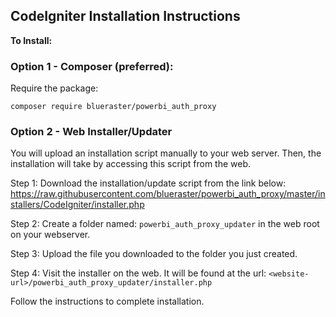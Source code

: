 ## CodeIgniter Installation Instructions

**To Install:**

### Option 1 - Composer (preferred):

Require the package:
```
composer require blueraster/powerbi_auth_proxy
```





### Option 2 - Web Installer/Updater

You will upload an installation script manually to your web server. Then, the installation will take by accessing this script from the web.

Step 1:
Download the installation/update script from the link below: 
<a href="https://raw.githubusercontent.com/blueraster/powerbi_auth_proxy/master/installers/CodeIgniter/installer.php" target="_blank" download="installer.php">https://raw.githubusercontent.com/blueraster/powerbi_auth_proxy/master/installers/CodeIgniter/installer.php</a>


Step 2:
Create a folder named: `powerbi_auth_proxy_updater` in the web root on your webserver.

Step 3:
Upload the file you downloaded to the folder you just created.

Step 4:
Visit the installer on the web. It will be found at the url: `<website-url>/powerbi_auth_proxy_updater/installer.php`

Follow the instructions to complete installation.

